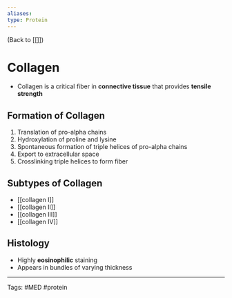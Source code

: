 ```yaml
---
aliases: 
type: Protein
---
```


(Back to [[]])

# Collagen

- Collagen is a critical fiber in **connective tissue** that provides **tensile strength**
## Formation of Collagen
1. Translation of pro-alpha chains
2. Hydroxylation of proline and lysine
3. Spontaneous formation of triple helices of pro-alpha chains
4. Export to extracellular space
5. Crosslinking triple helices to form fiber
## Subtypes of Collagen
- [[collagen I]]
- [[collagen II]]
- [[collagen III]]
- [[collagen IV]]
## Histology
- Highly **eosinophilic** staining
- Appears in bundles of varying thickness

---
Tags: #MED #protein 